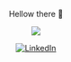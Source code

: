 <p align="center">
  Hellow there 👋
</p>

<p align="center">
  <img src="https://github.com/mirandaLopezAbraham1/mirandaLopezAbraham1/blob/main/giphy.gif">
</p>
<p align="center">
  <a href="https://www.linkedin.com/in/abraham-miranda-1bb2512a7/" target="_blank">
    <img src="https://img.shields.io/badge/linkedin-%230077B5.svg?&style=for-the-badge&logo=linkedin&logoColor=white&color=071A2C" alt="LinkedIn"/>
  </a>
</p>
<!--
**mirandaLopezAbraham1/mirandaLopezAbraham1** is a ✨ _special_ ✨ repository because its `README.md` (this file) appears on your GitHub profile.

Here are some ideas to get you started:

- 🔭 I’m currently working on ...
- 🌱 I’m currently learning ...
- 👯 I’m looking to collaborate on ...
- 🤔 I’m looking for help with ...
- 💬 Ask me about ...
- 📫 How to reach me: ...
- 😄 Pronouns: ...
- ⚡ Fun fact: ...
-->
